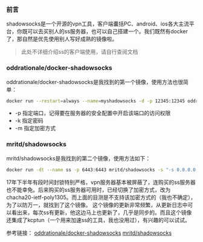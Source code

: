 ### 前言
shadowsocks是一个开源的vpn工具，客户端囊括PC、android、ios各大主流平台，你既可以去买别人的ss服务器，也可以自己搭建一个。我们既然有docker了，那自然是优先使用别人写好成熟的镜像啦。
> 此处不详细介绍ss的客户端使用，请自行查阅文档

### oddrationale/docker-shadowsocks
oddrationale/docker-shadowsocks是我找到的第一个镜像，使用方法也很简单：
``` bash
docker run --restart=always --name=myshadowsocks -d -p 12345:12345 oddrationale/docker-shadowsocks -s 0.0.0.0 -p 12345 -k 111111 -m aes-256-cfb
```
- -p 指定端口，记得要在服务器的安全配置中开启该端口的访问权限
- -k 指定密码
- -m 指定加密方式

### mritd/shadowsocks
mritd/shadowsocks是我找到的第二个镜像，使用方法如下：
``` bash
docker run -dt --name ss -p 6443:6443 mritd/shadowsocks -s "-s 0.0.0.0 -p 6443 -m chacha20 -k test123 --fast-open"
```
17年下半年有段时间封锁特别严格，vpn服务器基本被屏蔽了，连购买的ss服务器也不能幸免。后来购买的ss服务器可用时，已经切换了加密方式，改为chacha20-ietf-poly1305。而上面的目测是不支持该加密方式的（我也不确定），为了以防万一，就找到了这个镜像。
这个镜像的更新非常频繁，从更新日志中可以看出来，每次ss有更新，他这边马上也更新了，几乎是同步的。而且这个镜像还集成了kcptun（一个用来加速ss的工具，我也没用过），有兴趣的可以试试。

参考链接：
[oddrationale/docker-shadowsocks](https://store.docker.com/community/images/oddrationale/docker-shadowsocks)
[mritd/shadowsocks](https://store.docker.com/community/images/mritd/shadowsocks)